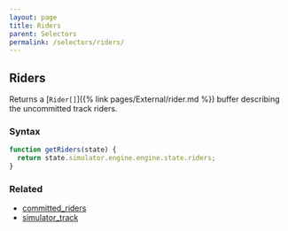 ```yaml
---
layout: page
title: Riders
parent: Selectors
permalink: /selectors/riders/
---
```


## Riders

Returns a [`Rider[]`]({% link pages/External/rider.md %}) buffer describing the uncommitted track riders.

### Syntax

```js
function getRiders(state) {
  return state.simulator.engine.engine.state.riders;
}
```

### Related

- [committed_riders](./committed_riders.md)
- [simulator_track](./simulator_track.md)
